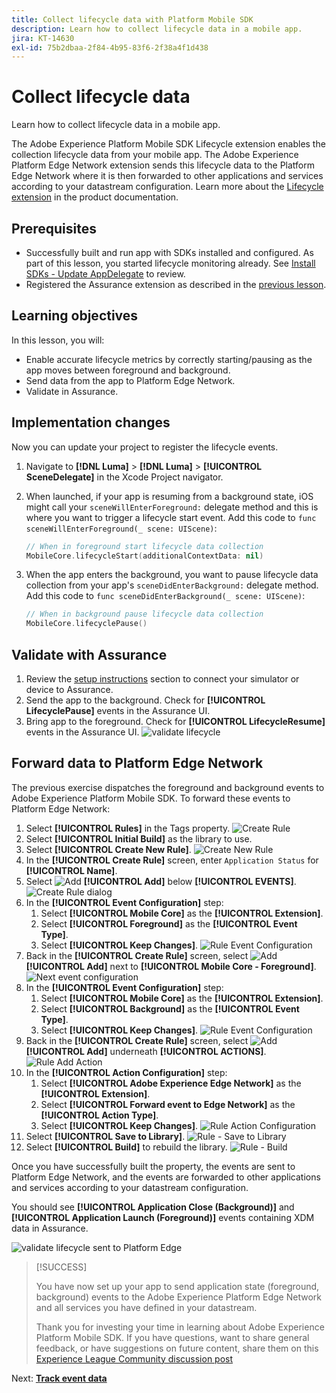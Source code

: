 ```yaml
---
title: Collect lifecycle data with Platform Mobile SDK
description: Learn how to collect lifecycle data in a mobile app.
jira: KT-14630
exl-id: 75b2dbaa-2f84-4b95-83f6-2f38a4f1d438
---
```

# Collect lifecycle data

Learn how to collect lifecycle data in a mobile app.

The Adobe Experience Platform Mobile SDK Lifecycle extension enables the collection  lifecycle data from your mobile app. The Adobe Experience Platform Edge Network extension sends this lifecycle data to the Platform Edge Network where it is then  forwarded to other applications and services according to your datastream configuration. Learn more about the [Lifecycle extension](https://developer.adobe.com/client-sdks/documentation/lifecycle-for-edge-network/) in the product documentation.


## Prerequisites

* Successfully built and run app with SDKs installed and configured. As part of this lesson, you started lifecycle monitoring already. See [Install SDKs - Update AppDelegate](install-sdks.md#update-appdelegate) to review.
* Registered the Assurance extension as described in the [previous lesson](install-sdks.md).

## Learning objectives

In this lesson, you will:

<!--
* Add lifecycle field group to the schema.
* -->
* Enable accurate lifecycle metrics by correctly starting/pausing as the app moves between foreground and background.
* Send data from the app to Platform Edge Network.
* Validate in Assurance.

<!--
## Add lifecycle field group to schema

The Consumer Experience Event field group you added in the [previous lesson](create-schema.md) already contains the lifecycle fields, so you can skip this step. If you don't use Consumer Experience Event field group in your own app, you can add the lifecycle fields by doing the following:

1. Navigate to the schema interface as described in the [previous lesson](create-schema.md).
1. Open the **Luma Mobile App Event Schema** schema and select **[!UICONTROL Add]** next to Field groups.
    ![select add](assets/lifecycle-add.png)
1. In the search bar, enter "lifecycle".
1. Select the checkbox next to **[!UICONTROL AEP Mobile Lifecycle Details]**.
1. Select **[!UICONTROL Add field groups]**.
    ![add field group](assets/lifecycle-lifecycle-field-group.png)
1. Select **[!UICONTROL Save]**.
    ![save](assets/lifecycle-lifecycle-save.png)
-->

## Implementation changes

Now you can update your project to register the lifecycle events.

1. Navigate to **[!DNL Luma]** > **[!DNL Luma]** > **[!UICONTROL SceneDelegate]** in the Xcode Project navigator.

1. When launched, if your app is resuming from a background state, iOS might call your `sceneWillEnterForeground:` delegate method and this is where you want to trigger a lifecycle start event. Add this code to `func sceneWillEnterForeground(_ scene: UIScene)`:
 
   ```swift
   // When in foreground start lifecycle data collection
   MobileCore.lifecycleStart(additionalContextData: nil)
   ```

1. When the app enters the background, you want to pause lifecycle data collection from your app's `sceneDidEnterBackground:` delegate method. Add this code to  `func sceneDidEnterBackground(_ scene: UIScene)`:

   ```swift
   // When in background pause lifecycle data collection
   MobileCore.lifecyclePause()
   ```

## Validate with Assurance

1. Review the [setup instructions](assurance.md#connecting-to-a-session) section to connect your simulator or device to Assurance.
1. Send the app to the background. Check for **[!UICONTROL LifecyclePause]** events in the Assurance UI.
1. Bring app to the foreground. Check for **[!UICONTROL LifecycleResume]** events in the Assurance UI.
![validate lifecycle](assets/lifecycle-lifecycle-assurance.png)


## Forward data to Platform Edge Network

The previous exercise dispatches the foreground and background events to Adobe Experience Platform Mobile SDK. To forward these events to Platform Edge Network:

1. Select **[!UICONTROL Rules]** in the Tags property.
   ![Create Rule](assets/rule-create.png)
1. Select **[!UICONTROL Initial Build]** as the library to use.
1. Select **[!UICONTROL Create New Rule]**.
   ![Create New Rule](assets/rules-create-new.png)
1. In the **[!UICONTROL Create Rule]** screen, enter `Application Status` for **[!UICONTROL Name]**.
1. Select ![Add](https://spectrum.adobe.com/static/icons/workflow_18/Smock_AddCircle_18_N.svg) **[!UICONTROL Add]** below **[!UICONTROL EVENTS]**.
   ![Create Rule dialog](assets/rule-create-name.png) 
1. In the **[!UICONTROL Event Configuration]** step:
   1. Select **[!UICONTROL Mobile Core]** as the **[!UICONTROL Extension]**.
   1. Select **[!UICONTROL Foreground]** as the **[!UICONTROL Event Type]**.
   1. Select **[!UICONTROL Keep Changes]**.
      ![Rule Event Configuration](assets/rule-event-configuration.png)
1. Back in the **[!UICONTROL Create Rule]** screen, select ![Add](https://spectrum.adobe.com/static/icons/workflow_18/Smock_AddCircle_18_N.svg) **[!UICONTROL Add]** next to **[!UICONTROL Mobile Core - Foreground]**.
   ![Next event configuration](assets/rule-event-configuration-next.png)
1. In the **[!UICONTROL Event Configuration]** step:
   1. Select **[!UICONTROL Mobile Core]** as the **[!UICONTROL Extension]**.
   1. Select **[!UICONTROL Background]** as the **[!UICONTROL Event Type]**.
   1. Select **[!UICONTROL Keep Changes]**.
      ![Rule Event Configuration](assets/rule-event-configuration-background.png)
1. Back in the **[!UICONTROL Create Rule]** screen, select ![Add](https://spectrum.adobe.com/static/icons/workflow_18/Smock_AddCircle_18_N.svg) **[!UICONTROL Add]** underneath **[!UICONTROL ACTIONS]**.
   ![Rule Add Action](assets/rule-action-button.png)
1. In the **[!UICONTROL Action Configuration]** step:
   1. Select **[!UICONTROL Adobe Experience Edge Network]** as the **[!UICONTROL Extension]**.
   1. Select **[!UICONTROL Forward event to Edge Network]** as the **[!UICONTROL Action Type]**.
   1. Select **[!UICONTROL Keep Changes]**.
      ![Rule Action Configuration](assets/rule-action-configuration.png)
1. Select **[!UICONTROL Save to Library]**.
   ![Rule - Save to Library](assets/rule-save-to-library.png)
1. Select **[!UICONTROL Build]** to rebuild the library.
   ![Rule - Build](assets/rule-build.png)

Once you have successfully built the property, the events are sent to Platform Edge Network, and the events are forwarded to other applications and services according to your datastream configuration.

You should see **[!UICONTROL Application Close (Background)]** and **[!UICONTROL Application Launch (Foreground)]** events containing XDM data in Assurance.

![validate lifecycle sent to Platform Edge](assets/lifecycle-edge-assurance.png)

>[!SUCCESS]
>
>You have now set up your app to send application state (foreground, background) events to the Adobe Experience Platform Edge Network and all services you have defined in your datastream.
>
> Thank you for investing your time in learning about Adobe Experience Platform Mobile SDK. If you have questions, want to share general feedback, or have suggestions on future content, share them on this [Experience League Community discussion post](https://experienceleaguecommunities.adobe.com/t5/adobe-experience-platform-data/tutorial-discussion-implement-adobe-experience-cloud-in-mobile/td-p/443796)

Next: **[Track event data](events.md)**
